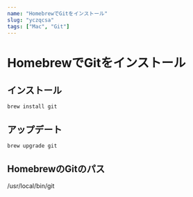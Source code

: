 ```yaml
---
name: "HomebrewでGitをインストール"
slug: "yczqcsa"
tags: ["Mac", "Git"]
---
```


# HomebrewでGitをインストール

## インストール

```
brew install git
```

## アップデート

```
brew upgrade git
```

## HomebrewのGitのパス

/usr/local/bin/git


